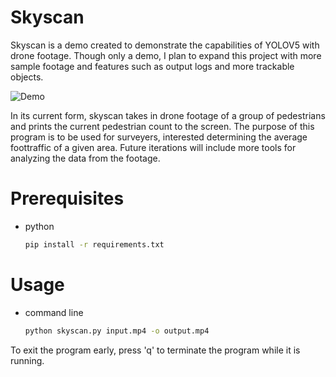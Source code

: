 # Skyscan

Skyscan is a demo created to demonstrate the capabilities of YOLOV5 with drone 
footage. Though only a demo, I plan to expand this project with more sample 
footage and features such as output logs and more trackable objects.

![Demo](./demo.gif)

In its current form, skyscan takes in drone footage of a group of pedestrians
and prints the current pedestrian count to the screen. The purpose of this program
is to be used for surveyers, interested determining the average foottraffic of
a given area. Future iterations will include more tools for analyzing the data
from the footage.

# Prerequisites
* python
  ```sh
  pip install -r requirements.txt
  ```

# Usage
* command line
    ```sh
    python skyscan.py input.mp4 -o output.mp4
    ```

To exit the program early, press 'q' to terminate the program while it is running.

